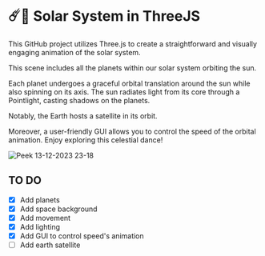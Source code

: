 # ☄️🔭 Solar System in ThreeJS
This GitHub project utilizes Three.js to create a straightforward and visually engaging animation of the solar system.

This scene includes all the planets within our solar system orbiting the sun.

Each planet undergoes a graceful orbital translation around the sun while also spinning on its axis.
The sun radiates light from its core through a Pointlight, casting shadows on the planets.

Notably, the Earth hosts a satellite in its orbit.

Moreover, a user-friendly GUI allows you to control the speed of the orbital animation.
Enjoy exploring this celestial dance!

![Peek 13-12-2023 23-18](https://github.com/letyrsl/solar-system-threejs/assets/62625777/f4a81412-f256-433c-ab99-6cfa00926759)

## TO DO
- [x] Add planets
- [X] Add space background
- [X] Add movement
- [X] Add lighting
- [X] Add GUI to control speed's animation
- [ ] Add earth satellite
